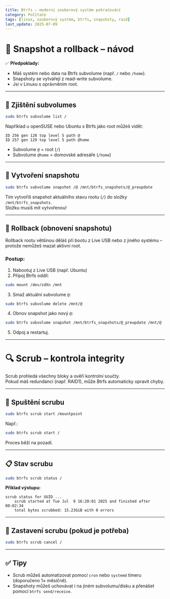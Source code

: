 ```yaml
---
title: Btrfs – moderní souborový systém pokračování
category: Počítače
tags: [linux, souborový systém, btrfs, snapshoty, raid]
last_update: 2025-07-09
---
```


# 📸 Snapshot a rollback – návod

✅ **Předpoklady:**  
- Máš systém nebo data na Btrfs subvolume (např. `/` nebo `/home`).  
- Snapshoty se vytvářejí z read-write subvolume.  
- Jsi v Linuxu s oprávněním root.

---

## 📍 Zjištění subvolumes

```bash
sudo btrfs subvolume list /
```

Například u openSUSE nebo Ubuntu s Btrfs jako root můžeš vidět:

```
ID 256 gen 128 top level 5 path @
ID 257 gen 129 top level 5 path @home
```

- Subvolume `@` = root (`/`)  
- Subvolume `@home` = domovské adresáře (`/home`)

---

## 📸 Vytvoření snapshotu

```bash
sudo btrfs subvolume snapshot /@ /mnt/btrfs_snapshots/@_preupdate
```

Tím vytvoříš snapshot aktuálního stavu rootu (`/`) do složky `/mnt/btrfs_snapshots`.  
Složku musíš mít vytvořenou!

---

## 🔁 Rollback (obnovení snapshotu)

Rollback rootu většinou děláš při bootu z Live USB nebo z jiného systému – protože nemůžeš mazat aktivní root.

### **Postup:**

1. Nabootuj z Live USB (např. Ubuntu)
2. Připoj Btrfs oddíl:

```bash
sudo mount /dev/sdXn /mnt
```

3. Smaž aktuální subvolume `@`:

```bash
sudo btrfs subvolume delete /mnt/@
```

4. Obnov snapshot jako nový `@`:

```bash
sudo btrfs subvolume snapshot /mnt/btrfs_snapshots/@_preupdate /mnt/@
```

5. Odpoj a restartuj.

---

# 🔍 Scrub – kontrola integrity

Scrub prohledá všechny bloky a ověří kontrolní součty.  
Pokud máš redundanci (např. RAID1), může Btrfs automaticky opravit chyby.

---

## 🔎 Spuštění scrubu

```bash
sudo btrfs scrub start /mountpoint
```

Např.:

```bash
sudo btrfs scrub start /
```

Proces běží na pozadí.

---

## 📋 Stav scrubu

```bash
sudo btrfs scrub status /
```

**Příklad výstupu:**

```
scrub status for UUID ...
    scrub started at Tue Jul  9 16:20:01 2025 and finished after 00:02:34
    total bytes scrubbed: 15.23GiB with 0 errors
```

---

## 🛑 Zastavení scrubu (pokud je potřeba)

```bash
sudo btrfs scrub cancel /
```

---

## ✅ Tipy

- Scrub můžeš automatizovat pomocí `cron` nebo `systemd` timeru (doporučeno 1× měsíčně).
- Snapshoty můžeš uchovávat i na jiném subvolumu/disku a přenášet pomocí `btrfs send/receive`.

